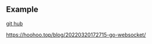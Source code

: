 ## Example

[git hub](https://github.com/gorilla/websocket)

https://hoohoo.top/blog/20220320172715-go-websocket/